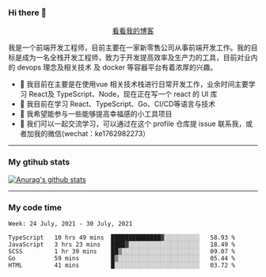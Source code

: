 ### Hi there 👋

<p align="center">
  <a href="https://real-jacket.github.io/">看看我的博客</a>
</p>

我是一个前端开发工程师，目前主要在一家新零售公司从事前端开发工作。我的目标是成为一名全栈开发工程师，致力于开发提高效率及生产力的工具，目前对业内的 devops 理念及相关技术 及 docker 等容器平台有着浓厚的兴趣。

- 🔭 我目前在主要是在使用vue 相关技术栈进行日常开发工作，业余时间主要学习 React及 TypeScript、Node，现在正在写一个 react 的 UI 库 
- 🌱 我目前在学习 React、TypeScript、Go、CI/CD等语言与技术
- 👯 我希望能参与一些能够提高幸福感的小工具项目
- 💬 我们可以一起交流学习，可以通过在这个 profile 仓库提 issue 联系我，或者加我的微信(wechat：ke1762982273）

***

### My gtihub stats

[![Anurag's github stats](https://github-readme-stats.vercel.app/api?username=real-jacket)](https://github.com/anuraghazra/github-readme-stats)

***

### My code time

<!--START_SECTION:waka-->
```text
Week: 24 July, 2021 - 30 July, 2021

TypeScript   10 hrs 49 mins  ██████████████▓░░░░░░░░░░   58.93 % 
JavaScript   3 hrs 23 mins   ████▓░░░░░░░░░░░░░░░░░░░░   18.49 % 
SCSS         1 hr 39 mins    ██▒░░░░░░░░░░░░░░░░░░░░░░   09.07 % 
Go           59 mins         █▒░░░░░░░░░░░░░░░░░░░░░░░   05.44 % 
HTML         41 mins         █░░░░░░░░░░░░░░░░░░░░░░░░   03.72 % 
```
<!--END_SECTION:waka-->
